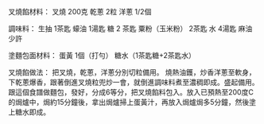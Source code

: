 叉燒餡材料：
叉燒 200克
乾蔥 2粒
洋蔥 1/2個

調味料：
生抽 1茶匙
蠔油 1湯匙
糖 2 茶匙
粟粉（玉米粉） 2茶匙
水 4湯匙
麻油 少許

塗麵包面材料：
蛋黃 1個（打勻）
糖水（1茶匙糖+2茶匙水）

叉燒餡做法：
把叉燒，乾蔥，洋蔥分別切粒備用。
燒熱油鑊，炒香洋蔥至軟身，下乾蔥爆香，跟著倒進叉燒粒兜炒一會，就倒進調味料煮至濃稠即成。盛起備用。
跟這個食譜做麵包，發好，分成6等分，把叉燒餡料包入。放入已預熱至200度C的焗爐中，焗約15分鐘後，拿出焗爐掃上蛋黃汁，再放入焗爐焗多5分鐘，然後塗上糖水即成。
